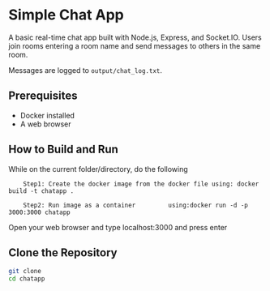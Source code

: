 
# Simple Chat App

A basic real-time chat app built with Node.js, Express, and Socket.IO. Users join rooms entering a room name and send messages to others in the same room. 

Messages are logged to `output/chat_log.txt`.

## Prerequisites
- Docker installed
- A web browser

## How to Build and Run

While on the current folder/directory, do the following 

        Step1: Create the docker image from the docker file using: docker build -t chatapp .

        Step2: Run image as a container         using:docker run -d -p 3000:3000 chatapp

Open your web browser and type localhost:3000 and press enter

## **Clone the Repository**
   ```bash
   git clone 
   cd chatapp